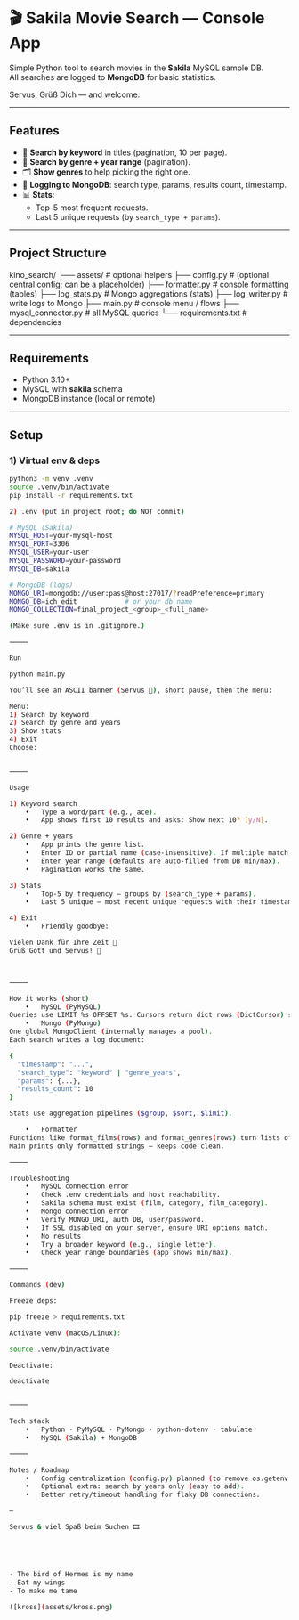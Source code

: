 
# 🎬 Sakila Movie Search — Console App

Simple Python tool to search movies in the **Sakila** MySQL sample DB.  
All searches are logged to **MongoDB** for basic statistics.

Servus, Grüß Dich — and welcome.

---

## Features
- 🔎 **Search by keyword** in titles (pagination, 10 per page).
- 🧭 **Search by genre + year range** (pagination).
- 🗂 **Show genres** to help picking the right one.
- 🧾 **Logging to MongoDB**: search type, params, results count, timestamp.
- 📊 **Stats**:
  - Top-5 most frequent requests.
  - Last 5 unique requests (by `search_type + params`).

---

## Project Structure

kino_search/
├── assets/                  # optional helpers
├── config.py                # (optional central config; can be a placeholder)
├── formatter.py             # console formatting (tables)
├── log_stats.py             # Mongo aggregations (stats)
├── log_writer.py            # write logs to Mongo
├── main.py                  # console menu / flows
├── mysql_connector.py       # all MySQL queries
└── requirements.txt         # dependencies

---

## Requirements
- Python 3.10+
- MySQL with **sakila** schema
- MongoDB instance (local or remote)

---

## Setup

### 1) Virtual env & deps
```bash
python3 -m venv .venv
source .venv/bin/activate
pip install -r requirements.txt

2) .env (put in project root; do NOT commit)

# MySQL (Sakila)
MYSQL_HOST=your-mysql-host
MYSQL_PORT=3306
MYSQL_USER=your-user
MYSQL_PASSWORD=your-password
MYSQL_DB=sakila

# MongoDB (logs)
MONGO_URI=mongodb://user:pass@host:27017/?readPreference=primary
MONGO_DB=ich_edit            # or your db name
MONGO_COLLECTION=final_project_<group>_<full_name>

(Make sure .env is in .gitignore.)

⸻

Run

python main.py

You’ll see an ASCII banner (Servus 👋), short pause, then the menu:

Menu:
1) Search by keyword
2) Search by genre and years
3) Show stats
4) Exit
Choose:


⸻

Usage

1) Keyword search
	•	Type a word/part (e.g., ace).
	•	App shows first 10 results and asks: Show next 10? [y/N].

2) Genre + years
	•	App prints the genre list.
	•	Enter ID or partial name (case-insensitive). If multiple match, pick from a small list.
	•	Enter year range (defaults are auto-filled from DB min/max).
	•	Pagination works the same.

3) Stats
	•	Top-5 by frequency — groups by (search_type + params).
	•	Last 5 unique — most recent unique requests with their timestamps.

4) Exit
	•	Friendly goodbye:

Vielen Dank für Ihre Zeit 🙏
Grüß Gott und Servus! 👋



⸻

How it works (short)
	•	MySQL (PyMySQL)
Queries use LIMIT %s OFFSET %s. Cursors return dict rows (DictCursor) so formatter can print clean tables.
	•	Mongo (PyMongo)
One global MongoClient (internally manages a pool).
Each search writes a log document:

{
  "timestamp": "...",
  "search_type": "keyword" | "genre_years",
  "params": {...},
  "results_count": 10
}

Stats use aggregation pipelines ($group, $sort, $limit).

	•	Formatter
Functions like format_films(rows) and format_genres(rows) turn lists of dicts into readable tables (via tabulate).
Main prints only formatted strings — keeps code clean.

⸻

Troubleshooting
	•	MySQL connection error
	•	Check .env credentials and host reachability.
	•	Sakila schema must exist (film, category, film_category).
	•	Mongo connection error
	•	Verify MONGO_URI, auth DB, user/password.
	•	If SSL disabled on your server, ensure URI options match.
	•	No results
	•	Try a broader keyword (e.g., single letter).
	•	Check year range boundaries (app shows min/max).

⸻

Commands (dev)

Freeze deps:

pip freeze > requirements.txt

Activate venv (macOS/Linux):

source .venv/bin/activate

Deactivate:

deactivate


⸻

Tech stack
	•	Python · PyMySQL · PyMongo · python-dotenv · tabulate
	•	MySQL (Sakila) + MongoDB

⸻

Notes / Roadmap
	•	Config centralization (config.py) planned (to remove os.getenv duplication).
	•	Optional extra: search by years only (easy to add).
	•	Better retry/timeout handling for flaky DB connections.

—

Servus & viel Spaß beim Suchen 🎞️





- The bird of Hermes is my name
- Eat my wings
- To make me tame 

![kross](assets/kross.png)
